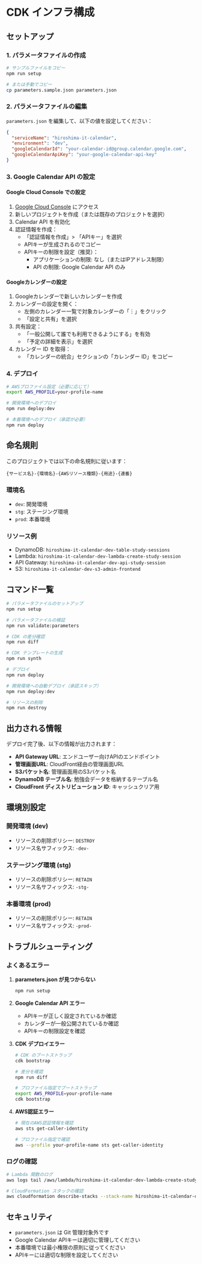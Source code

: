 # CDK インフラ構成

## セットアップ

### 1. パラメータファイルの作成

```bash
# サンプルファイルをコピー
npm run setup

# または手動でコピー
cp parameters.sample.json parameters.json
```

### 2. パラメータファイルの編集

`parameters.json` を編集して、以下の値を設定してください：

```json
{
  "serviceName": "hiroshima-it-calendar",
  "environment": "dev",
  "googleCalendarId": "your-calendar-id@group.calendar.google.com",
  "googleCalendarApiKey": "your-google-calendar-api-key"
}
```

### 3. Google Calendar API の設定

#### Google Cloud Console での設定

1. [Google Cloud Console](https://console.cloud.google.com/) にアクセス
2. 新しいプロジェクトを作成（または既存のプロジェクトを選択）
3. Calendar API を有効化
4. 認証情報を作成：
   - 「認証情報を作成」> 「APIキー」を選択
   - APIキーが生成されるのでコピー
   - APIキーの制限を設定（推奨）：
     - アプリケーションの制限: なし（またはIPアドレス制限）
     - API の制限: Google Calendar API のみ

#### Googleカレンダーの設定

1. Googleカレンダーで新しいカレンダーを作成
2. カレンダーの設定を開く：
   - 左側のカレンダー一覧で対象カレンダーの「⋮」をクリック
   - 「設定と共有」を選択
3. 共有設定：
   - 「一般公開して誰でも利用できるようにする」を有効
   - 「予定の詳細を表示」を選択
4. カレンダー ID を取得：
   - 「カレンダーの統合」セクションの「カレンダー ID」をコピー

### 4. デプロイ

```bash
# AWSプロファイル設定（必要に応じて）
export AWS_PROFILE=your-profile-name

# 開発環境へのデプロイ
npm run deploy:dev

# 本番環境へのデプロイ（承認が必要）
npm run deploy
```

## 命名規則

このプロジェクトでは以下の命名規則に従います：

`{サービス名}-{環境名}-{AWSリソース種類}-{用途}-{連番}`

### 環境名

- `dev`: 開発環境
- `stg`: ステージング環境
- `prod`: 本番環境

### リソース例

- DynamoDB: `hiroshima-it-calendar-dev-table-study-sessions`
- Lambda: `hiroshima-it-calendar-dev-lambda-create-study-session`
- API Gateway: `hiroshima-it-calendar-dev-api-study-session`
- S3: `hiroshima-it-calendar-dev-s3-admin-frontend`

## コマンド一覧

```bash
# パラメータファイルのセットアップ
npm run setup

# パラメータファイルの検証
npm run validate:parameters

# CDK の差分確認
npm run diff

# CDK テンプレートの生成
npm run synth

# デプロイ
npm run deploy

# 開発環境への自動デプロイ（承認スキップ）
npm run deploy:dev

# リソースの削除
npm run destroy
```

## 出力される情報

デプロイ完了後、以下の情報が出力されます：

- **API Gateway URL**: エンドユーザー向けAPIのエンドポイント
- **管理画面URL**: CloudFront経由の管理画面URL
- **S3バケット名**: 管理画面用のS3バケット名
- **DynamoDB テーブル名**: 勉強会データを格納するテーブル名
- **CloudFront ディストリビューション ID**: キャッシュクリア用

## 環境別設定

### 開発環境 (dev)

- リソースの削除ポリシー: `DESTROY`
- リソース名サフィックス: `-dev-`

### ステージング環境 (stg)

- リソースの削除ポリシー: `RETAIN`
- リソース名サフィックス: `-stg-`

### 本番環境 (prod)

- リソースの削除ポリシー: `RETAIN`
- リソース名サフィックス: `-prod-`

## トラブルシューティング

### よくあるエラー

1. **parameters.json が見つからない**

   ```bash
   npm run setup
   ```

2. **Google Calendar API エラー**
   - APIキーが正しく設定されているか確認
   - カレンダーが一般公開されているか確認
   - APIキーの制限設定を確認

3. **CDK デプロイエラー**

   ```bash
   # CDK のブートストラップ
   cdk bootstrap

   # 差分を確認
   npm run diff

   # プロファイル指定でブートストラップ
   export AWS_PROFILE=your-profile-name
   cdk bootstrap
   ```

4. **AWS認証エラー**

   ```bash
   # 現在のAWS認証情報を確認
   aws sts get-caller-identity

   # プロファイル指定で確認
   aws --profile your-profile-name sts get-caller-identity
   ```

### ログの確認

```bash
# Lambda 関数のログ
aws logs tail /aws/lambda/hiroshima-it-calendar-dev-lambda-create-study-session --follow

# CloudFormation スタックの確認
aws cloudformation describe-stacks --stack-name hiroshima-it-calendar-dev-stack
```

## セキュリティ

- `parameters.json` は Git 管理対象外です
- Google Calendar APIキーは適切に管理してください
- 本番環境では最小権限の原則に従ってください
- APIキーには適切な制限を設定してください
